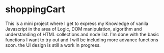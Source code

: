 # shoppingCart
This is a mini project where I get to express my Knowledge of vanila Javascript in the area of Logic,
DOM manipulation, algorithm and understanding of HTML collections and node list. I'm done with the basic functions I want to try out and I will be including more advance functions soon. the UI design is still a work in progress.

